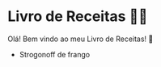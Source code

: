 # Livro de Receitas :man_cook:

Olá! Bem vindo ao meu Livro de Receitas! :wave:

- Strogonoff de frango

  

